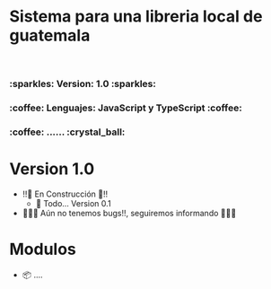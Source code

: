 <h1> Sistema para una libreria local de guatemala </h1>
<br>
<h3> :sparkles: Version: 1.0  :sparkles:</h3>
<h3> :coffee: Lenguajes: JavaScript y TypeScript :coffee:</h3>
<h3> :coffee: ...... :crystal_ball:</h3>

# Version 1.0 
- !!:construction: En Construcción :construction:!!
	- :construction_worker: Todo... Version 0.1
- :bug::bug::bug: Aún no tenemos bugs!!, seguiremos informando :bug::bug::bug:

# Modulos
- :package: ....